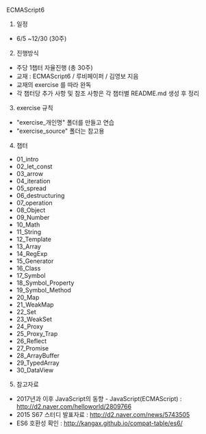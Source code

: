 ECMAScript6

1. 일정
  - 6/5 ~12/30 (30주)

2. 진행방식
  - 주당 1챕터 자율진행 (총 30주)
  - 교재 : ECMAScript6 / 루비페이퍼 / 김영보 지음
  - 교재의 exercise 를 따라 완독
  - 각 챕터당 추가 사항 및 참조 사항은 각 챕터별 README.md 생성 후 정리
  
3. exercise 규칙
  - "exercise_개인명" 폴더를 만들고 연습
  - "exercise_source" 폴더는 참고용

4. 챕터
  - 01_intro
  - 02_let_const
  - 03_arrow
  - 04_iteration
  - 05_spread
  - 06_destructuring
  - 07_operation
  - 08_Object
  - 09_Number
  - 10_Math
  - 11_String
  - 12_Template
  - 13_Array
  - 14_RegExp
  - 15_Generator
  - 16_Class
  - 17_Symbol
  - 18_Symbol_Property
  - 19_Symbol_Method
  - 20_Map
  - 21_WeakMap
  - 22_Set
  - 23_WeakSet
  - 24_Proxy
  - 25_Proxy_Trap
  - 26_Reflect
  - 27_Promise
  - 28_ArrayBuffer
  - 29_TypedArray
  - 30_DataView
  
5. 참고자료
  - 2017년과 이후 JavaScript의 동향 - JavaScript(ECMAScript) : http://d2.naver.com/helloworld/2809766
  - 2015 S67 스터디 발표자료 : http://d2.naver.com/news/5743505
  - ES6 호환성 확인 : http://kangax.github.io/compat-table/es6/
